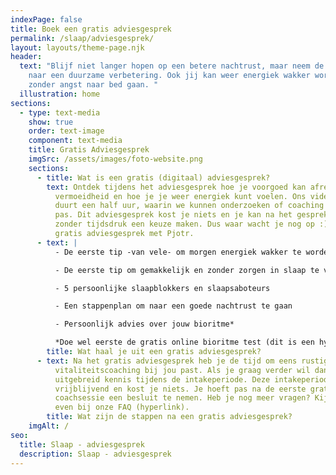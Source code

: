 ```yaml
---
indexPage: false
title: Boek een gratis adviesgesprek
permalink: /slaap/adviesgesprek/
layout: layouts/theme-page.njk
header:
  text: "Blijf niet langer hopen op een betere nachtrust, maar neem de eerste stap
    naar een duurzame verbetering. Ook jij kan weer energiek wakker worden en
    zonder angst naar bed gaan. "
  illustration: home
sections:
  - type: text-media
    show: true
    order: text-image
    component: text-media
    title: Gratis Adviesgesprek
    imgSrc: /assets/images/foto-website.png
    sections:
      - title: Wat is een gratis (digitaal) adviesgesprek?
        text: Ontdek tijdens het adviesgesprek hoe je voorgoed kan afrekenen met extreme
          vermoeidheid en hoe je je weer energiek kunt voelen. Ons videogesprek
          duurt een half uur, waarin we kunnen onderzoeken of coaching bij jou
          pas. Dit adviesgesprek kost je niets en je kan na het gesprek rustig
          zonder tijdsdruk een keuze maken. Dus waar wacht je nog op :) Plan een
          gratis adviesgesprek met Pjotr.
      - text: |
          - De eerste tip -van vele- om morgen energiek wakker te worden

          - De eerste tip om gemakkelijk en zonder zorgen in slaap te vallen

          - 5 persoonlijke slaapblokkers en slaapsaboteurs 

          - Een stappenplan om naar een goede nachtrust te gaan

          - Persoonlijk advies over jouw bioritme* 

          *Doe wel eerste de gratis online bioritme test (dit is een hyperlink)
        title: Wat haal je uit een gratis adviesgesprek?
      - text: Na het gratis adviesgesprek heb je de tijd om eens rustig na te denken of
          vitaliteitscoaching bij jou past. Als je graag verder wil dan maken we
          uitgebreid kennis tijdens de intakeperiode. Deze intakeperiode is
          vrijblijvend en kost je niets. Je hoeft pas na de eerste gratis
          coachsessie een besluit te nemen. Heb je nog meer vragen? Kijk dan
          even bij onze FAQ (hyperlink).
        title: Wat zijn de stappen na een gratis adviesgesprek?
    imgAlt: /
seo:
  title: Slaap - adviesgesprek
  description: Slaap - adviesgesprek
---
```

